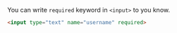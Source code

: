 You can write `required` keyword in `<input>` to you know.
```html
<input type="text" name="username" required>
```